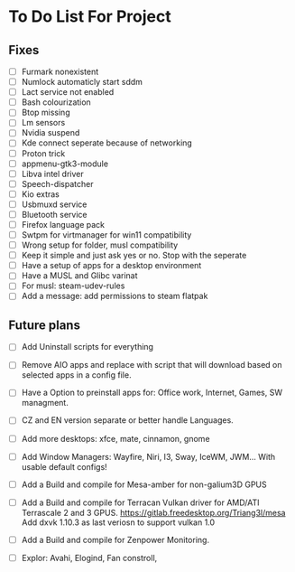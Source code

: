 # To Do List For Project
## Fixes
- [ ] Furmark nonexistent
- [ ] Numlock automaticly start sddm
- [ ] Lact service not enabled
- [ ] Bash colourization
- [ ] Btop missing
- [ ] Lm sensors
- [ ] Nvidia suspend
- [ ] Kde connect seperate because of networking
- [ ] Proton trick
- [ ] appmenu-gtk3-module
- [ ] Libva intel driver
- [ ] Speech-dispatcher
- [ ] Kio extras
- [ ] Usbmuxd service
- [ ] Bluetooth service
- [ ] Firefox language pack
- [ ] Swtpm for virtmanager for win11 compatibility
- [ ] Wrong setup for folder, musl compatibility
- [ ] Keep it simple and just ask yes or no. Stop with the seperate 
- [ ] Have a setup of apps for a desktop environment 
- [ ] Have a MUSL and Glibc varinat
- [ ] For musl: steam-udev-rules
- [ ] Add a message: add permissions to steam flatpak

## Future plans
- [ ] Add Uninstall scripts for everything
- [ ] Remove AIO apps and replace with script that will download based on selected apps in a config file.
- [ ] Have a Option to preinstall apps for: Office work, Internet, Games, SW managment.
- [ ] CZ and EN version separate or better handle Languages.
- [ ] Add more desktops: xfce, mate, cinnamon, gnome
- [ ] Add Window Managers: Wayfire, Niri, I3, Sway, IceWM, JWM... With usable default configs!
- [ ] Add a Build and compile for Mesa-amber for non-galium3D GPUS
- [ ] Add a Build and compile for Terracan Vulkan driver for AMD/ATI Terrascale 2 and 3 GPUS. https://gitlab.freedesktop.org/Triang3l/mesa Add dxvk 1.10.3 as last veriosn to support vulkan 1.0
- [ ] Add a Build and compile for Zenpower Monitoring.
- [ ] Explor: Avahi, Elogind, Fan constroll, 


